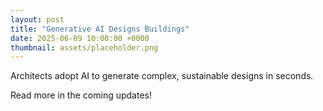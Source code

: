 ```yaml
---
layout: post
title: "Generative AI Designs Buildings"
date: 2025-06-09 10:00:00 +0000
thumbnail: assets/placeholder.png
---
```


Architects adopt AI to generate complex, sustainable designs in seconds.

Read more in the coming updates!
